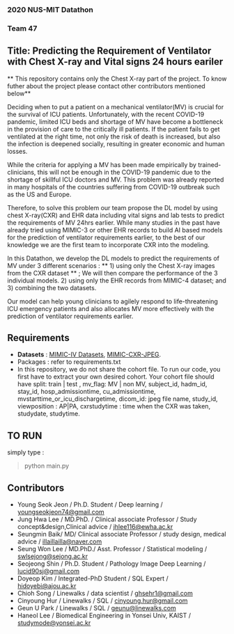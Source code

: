 ### 2020 NUS-MIT Datathon 
### Team 47

## Title: Predicting the Requirement of Ventilator with Chest X-ray and Vital signs 24 hours eariler

** This repository contains only  the Chest X-ray part of the project. To know futher about the project please contact other contributors mentioned below**

Deciding when to put a patient on a mechanical ventilator(MV) is crucial for the survival of ICU patients. Unfortunately, with the recent COVID-19 pandemic, limited ICU beds and shortage of MV have become a bottleneck in the provision of care to the critically ill patients. If the patient fails to get ventilated at the right time, not only the risk of death is increased, but also the infection is deepened socially, resulting in greater economic and human losses.

While the criteria for applying a MV has been made empirically by trained-clinicians, this will not be enough in the COVID-19 pandemic due to the shortage of skillful ICU doctors and MV. This problem was already reported in many hospitals of the countries suffering from COVID-19 outbreak such as the US and Europe.

Therefore, to solve this problem our team propose the DL model by using chest X-ray(CXR) and EHR data including vital signs and lab tests to predict the requirements of MV 24hrs earlier. While many studies in the past have already tried using MIMIC-3 or other EHR records to build AI based models for the prediction of ventilator requirements earlier, to the best of our knowledge we are the first team to incorporate CXR into the modeling.

In this Datathon, we develop the DL models to predict the requirements of MV under 3 different scenarios : ** 1) using only the Chest X-ray images from the CXR dataset ** ; We will then compare the performance of the 3 individual models. 2) using only the EHR records from MIMIC-4 dataset; and 3) combining the two datasets. 

Our model can help young clinicians to agilely respond to life-threatening ICU emergency patients and also allocates MV more effectively with the prediction of ventilator requirements earlier.

## Requirements
* **Datasets** : [MIMIC-IV Datasets](https://mimic-iv.mit.edu/), [MIMIC-CXR-JPEG](https://physionet.org/content/mimic-cxr-jpg/2.0.0/).
* Packages : refer to requirements.txt
* In this repository, we do not share the cohort file. To run our code, you first have to extract your own desired cohort. Your cohort file should have split: train | test , mv_flag: MV | non MV, subject_id, hadm_id, stay_id, hosp_admissiontime, cu_admissiontime, mvstarttime_or_icu_dischargetime, dicom_id: jpeg file name, study_id, viewposition : AP|PA, cxrstudytime : time when the CXR was taken, studydate, studytime. 

## TO RUN

simply type :
> python main.py


## Contributors

* Young Seok  Jeon / Ph.D. Student  / Deep learning  / youngseokjeon74@gmail.com
* Jung Hwa Lee / MD.PhD. / Clinical associate Professor / Study concept&design,Clinical advice /  jhlee116@ewha.ac.kr
* Seungmin Baik/ MD/ Clinical associate Professor / study design, medical advice / illaillailla@naver.com
* Seung Won Lee / MD.PhD./ Asst. Professor / Statistical modeling / swlsejong@sejong.ac.kr
* Seojeong Shin / Ph.D. Student / Pathology Image Deep Learning / lucid90sj@gmail.com
* Doyeop Kim / Integrated-PhD Student / SQL Expert / hidoyebi@ajou.ac.kr
* Chioh Song / Linewalks / data scientist / ghsehr1@gmail.com 
* Cinyoung Hur / Linewalks / SQL / cinyoung.hur@gmail.com
* Geun U Park  / Linewalks / SQL  / geunu@linewalks.com
* Haneol  Lee / Biomedical Engineering in Yonsei Univ, KAIST  / studymode@yonsei.ac.kr
